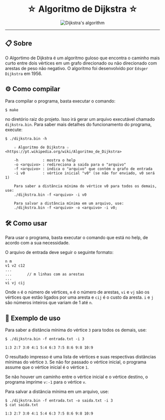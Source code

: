 <div align="center">
<h1>☆ Algoritmo de Dijkstra ☆</h1>
<img src="https://upload.wikimedia.org/wikipedia/commons/5/57/Dijkstra_Animation.gif" alt="Dijkstra's algorithm">
</div>

---

## 📋 Sobre

O Algortimo de Dijkstra é um algoritmo guloso que encontra o caminho mais curto entre dois vértices em um grafo direcionado ou não direcionado com arestas de peso não negativo. O algoritmo foi desenvolvido por `Edsger Dijkstra` em 1956.

## ⚙ Como compilar

Para compilar o programa, basta executar o comando:

```
$ make
```

no diretório raiz do projeto. Isso irá gerar um arquivo executável chamado `dijkstra.bin`. Para saber mais detalhes do funcionamento do programa, execute:

```
$ ./dijkstra.bin -h

    ☆ Algoritmo de Dijkstra ☆ <https://pt.wikipedia.org/wiki/Algoritmo_de_Dijkstra>

    -h           : mostra o help
    -o <arquivo> : redireciona a saida para o "arquivo"
    -f <arquivo> : indica o "arquivo" que contém o grafo de entrada
    -i v0        : vértice inicial "v0" (se não for enviado, v0 será 1)

    Para saber a distância mínima do vértice v0 para todos os demais, use:
    ./dijkstra.bin -f <arquivo> -i v0

    Para salvar a distância mínima em um arquivo, use:
    ./dijkstra.bin -f <arquivo> -o <arquivo> -i v0;
```

## 🛠 Como usar

Para usar o programa, basta executar o comando que está no help, de acordo com a sua necessidade.

O arquivo de entrada deve seguir o seguinte formato:

```
n m
v1 v2 c12
...
...       // m linhas com as arestas
...
vi vj cij
```

Onde `n` é o número de vértices, `m` é o número de arestas, `vi` e `vj` são os vértices que estão ligados por uma aresta e `cij` é o custo da aresta. `i` e `j` são números inteiros que variam de 1 até `n`.

## 📝 Exemplo de uso

Para saber a distância mínima do vértice `3` para todos os demais, use:

```
$ ./dijkstra.bin -f entrada.txt -i 3

1:3 2:7 3:0 4:1 5:4 6:3 7:5 8:6 9:8 10:9
```

O resultado impresso é uma lista de vértices e suas respectivas distâncias mínimas do vértice `3`.
Se não for passado o vértice inicial, o programa assume que o vértice inicial é o vértice `1`.

Se não houver um caminho entre o vértice inicial e o vértice destino, o programa imprime `v:-1` para o vértice `v`.

Para salvar a distância mínima em um arquivo, use:

```
$ ./dijkstra.bin -f entrada.txt -o saida.txt -i 3
$ cat saida.txt

1:3 2:7 3:0 4:1 5:4 6:3 7:5 8:6 9:8 10:9
```
